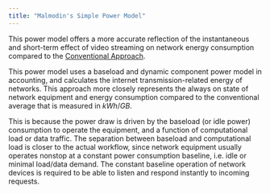 ```yaml
---
title: "Malmodin's Simple Power Model"
---
```


This power model offers a more accurate reflection of the instantaneous and short-term effect of video streaming on network energy consumption compared to the [Conventional Approach](energy/approaches/Conventional%20Approach.md).

This power model uses a baseload and dynamic component power model in accounting, and calculates the internet transmission-related energy of networks.
This approach more closely represents the always on state of network equipment and energy consumption compared to the conventional average that is measured in $kWh/GB$.

This is because the power draw is driven by the baseload (or idle power) consumption to operate the equipment, and a function of computational load or data traffic. The separation between baseload and computational load is closer to the actual workflow, since network equipment usually operates nonstop at a constant power consumption baseline, i.e. idle or minimal load/data demand. The constant baseline operation of network devices is required to be able to listen and respond instantly to incoming requests. 
